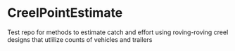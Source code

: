 # CreelPointEstimate
Test repo for methods to estimate catch and effort using roving-roving creel designs that utlilize counts of vehicles and trailers
